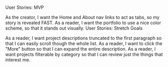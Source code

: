 User Stories: MVP

As the creator, I want the Home and About nav links to act as tabs, so my story is revealed FAST.
As a reader, I want the portfolio to use a nice color scheme, so that it stands out visually.
User Stories: Stretch Goals

As a reader, I want project descriptions truncated to the first paragraph so that I can easily scroll though the whole list.
As a reader, I want to click the "More" button so that I can expand the entire description.
As a reader, I want projects filterable by category so that I can review just the things that interest me.
